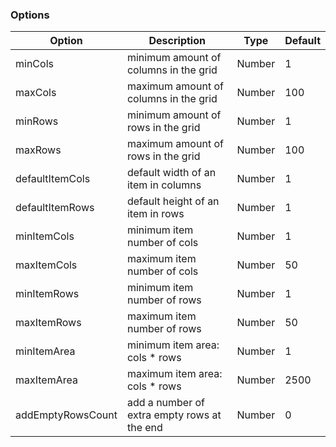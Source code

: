 ### Options

| Option            | Description                                 | Type   | Default |
| ----------------- | ------------------------------------------- | ------ | ------- |
| minCols           | minimum amount of columns in the grid       | Number | 1       |
| maxCols           | maximum amount of columns in the grid       | Number | 100     |
| minRows           | minimum amount of rows in the grid          | Number | 1       |
| maxRows           | maximum amount of rows in the grid          | Number | 100     |
| defaultItemCols   | default width of an item in columns         | Number | 1       |
| defaultItemRows   | default height of an item in rows           | Number | 1       |
| minItemCols       | minimum item number of cols                 | Number | 1       |
| maxItemCols       | maximum item number of cols                 | Number | 50      |
| minItemRows       | minimum item number of rows                 | Number | 1       |
| maxItemRows       | maximum item number of rows                 | Number | 50      |
| minItemArea       | minimum item area: cols \* rows             | Number | 1       |
| maxItemArea       | maximum item area: cols \* rows             | Number | 2500    |
| addEmptyRowsCount | add a number of extra empty rows at the end | Number | 0       |
